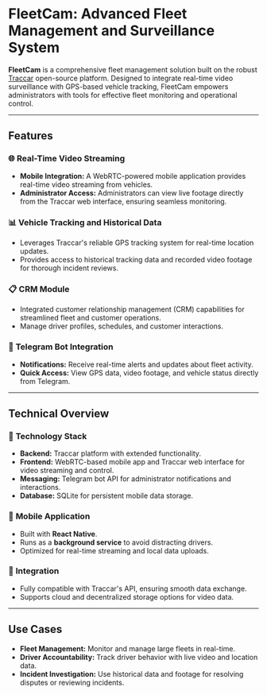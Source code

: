 # FleetCam: Advanced Fleet Management and Surveillance System

**FleetCam** is a comprehensive fleet management solution built on the robust [Traccar](https://github.com/traccar/traccar) open-source platform. Designed to integrate real-time video surveillance with GPS-based vehicle tracking, FleetCam empowers administrators with tools for effective fleet monitoring and operational control.

---

## Features

### 🌐 **Real-Time Video Streaming**
- **Mobile Integration:** A WebRTC-powered mobile application provides real-time video streaming from vehicles.
- **Administrator Access:** Administrators can view live footage directly from the Traccar web interface, ensuring seamless monitoring.

### 📊 **Vehicle Tracking and Historical Data**
- Leverages Traccar's reliable GPS tracking system for real-time location updates.
- Provides access to historical tracking data and recorded video footage for thorough incident reviews.

### 📋 **CRM Module**
- Integrated customer relationship management (CRM) capabilities for streamlined fleet and customer operations.
- Manage driver profiles, schedules, and customer interactions.

### 🤖 **Telegram Bot Integration**
- **Notifications:** Receive real-time alerts and updates about fleet activity.
- **Quick Access:** View GPS data, video footage, and vehicle status directly from Telegram.

---

## Technical Overview

### 🚀 **Technology Stack**
- **Backend:** Traccar platform with extended functionality.
- **Frontend:** WebRTC-based mobile app and Traccar web interface for video streaming and control.
- **Messaging:** Telegram bot API for administrator notifications and interactions.
- **Database:** SQLite for persistent mobile data storage.

### 📱 **Mobile Application**
- Built with **React Native**.
- Runs as a **background service** to avoid distracting drivers.
- Optimized for real-time streaming and local data uploads.

### 🔌 **Integration**
- Fully compatible with Traccar's API, ensuring smooth data exchange.
- Supports cloud and decentralized storage options for video data.

---

## Use Cases

- **Fleet Management:** Monitor and manage large fleets in real-time.
- **Driver Accountability:** Track driver behavior with live video and location data.
- **Incident Investigation:** Use historical data and footage for resolving disputes or reviewing incidents.
